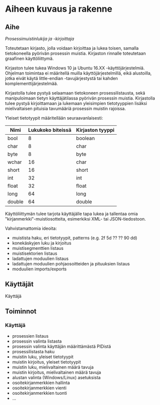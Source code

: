 # Aiheen kuvaus ja rakenne

## Aihe
*Prosessimuistinlukija ja -kirjoittaja*

Toteutetaan kirjasto, jolla voidaan kirjoittaa ja lukea toisen, samalla 
tietokoneella pyörivän prosessin muistia. Kirjaston rinnalle toteutetaan
graafinen käyttöliittymä. 

Kirjaston tulee tukea Windows 10 ja Ubuntu 16.XX -käyttöjärjestelmiä.
Ohjelman toimintaa ei määritellä muilla käyttöjärjestelmillä, eikä
alustoilla, jotka eivät käytä little-endian -tavujärjestystä tai kahden
komplementtijärjestelmää.

Kirjastolla tulee pystyä selaamaan tietokoneen prosessilistausta, sekä
manipuloimaan tietyn käyttäjätilassa pyörivän prosessin muistia. Kirjastolla
tulee pystyä kirjoittamaan ja lukemaan yleisimpien tietotyyppien lisäksi
mielivaltaisen pituisia tavumääriä prosessin muistin rajoissa.

Yleiset tietotyypit määritellään seuraavanlaisesti:

| Nimi | Lukukoko biteissä | Kirjaston tyyppi
|------|-------------------|-----------------
| bool | 8 | boolean
| char | 8 | char
| byte | 8 | byte
| wchar | 16 | char
| short | 16 | short
| int | 32 | int
| float | 32 | float
| long | 64 | long
| double | 64 | double

Käyttöliittymän tulee tarjota käyttäjälle tapa lukea ja tallentaa omia
"kirjanmerkki"-muistiosotteita, esimerkiksi XML- tai JSON-tiedostoon.

Vahvistamattomia ideoita:
* muistista haku, eri tietotyypit, patterns (e.g. 2f 5d ?? ?? 90 dd)
* konekäskyjen luku ja kirjoitus
* muistisegmenttien listaus
* muistisektorien listaus
* ladattujen moduulien listaus
* ladattujen moduulien pohjaosoitteiden ja pituuksien listaus
* moduulien imports/exports

## Käyttäjät
Käyttäjä

## Toiminnot
### Käyttäjä
* prosessien listaus
* prosessin valinta listasta
* prosessin valinta käyttäjän määrittämästä PIDistä
* prosessilistasta haku
* muistin luku, yleiset tietotyypit
* muistin kirjoitus, yleiset tietotyypit
* muistin luku, mielivaltainen määrä tavuja
* muistin kirjoitus, mielivaltainen määrä tavuja
* alustan valinta (Windows/Linux) asetuksista
* osoitekirjanmerkkien hallinta
* osoitekirjanmerkkien vienti
* osoitekirjanmerkkien tuonti
* ...
